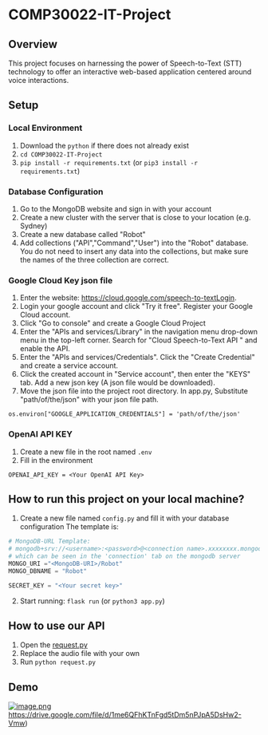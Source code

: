 # COMP30022-IT-Project

## Overview

This project focuses on harnessing the power of Speech-to-Text (STT) technology to offer an interactive web-based application centered around voice interactions.

## Setup

### Local Environment

1. Download the `python` if there does not already exist
2. `cd COMP30022-IT-Project`
3. `pip install -r requirements.txt` (or `pip3 install -r requirements.txt`)

### Database Configuration

1. Go to the MongoDB website and sign in with your account
2. Create a new cluster with the server that is close to your location (e.g. Sydney)
3. Create a new database called "Robot"
3. Add collections ("API","Command","User")  into the "Robot" database. You do not need to insert any data into the collections, but make sure the names of the three collection are correct.

### Google Cloud Key json file

1. Enter the website: https://cloud.google.com/speech-to-textLogin.
2. Login your google account and click "Try it free". Register your Google Cloud account.
3. Click "Go to console" and create a Google Cloud Project
4. Enter the "APIs and services/Library" in the navigation menu drop-down menu in the top-left corner. Search for "Cloud Speech-to-Text API " and enable the API.
5. Enter the "APIs and services/Credentials". Click the "Create Credential" and create a service account.
6. Click the created account in "Service account", then enter the "KEYS" tab. Add a new json key (A json file would be downloaded).
7. Move the json file into the project root directory. In app.py, Substitute "path/of/the/json" with your json file path.

```angular2html
os.environ["GOOGLE_APPLICATION_CREDENTIALS"] = 'path/of/the/json'
```

### OpenAI API KEY

1. Create a new file in the root named `.env`
2. Fill in the environment

```
OPENAI_API_KEY = <Your OpenAI API Key>
```

## How to run this project on your local machine?

1. Create a new file named `config.py` and fill it with your database configuration
   The template is:

```python
# MongoDB-URL Template:
# mongodb+srv://<username>:<password>@<connection name>.xxxxxxxx.mongodb.net
# which can be seen in the 'connection' tab on the mongodb server
MONGO_URI ="<MongoDB-URI>/Robot"
MONGO_DBNAME = "Robot"

SECRET_KEY = "<Your secret key>"
```

2. Start running: `flask run` (or `python3 app.py`)

## How to use our API

1. Open the [request.py](https://github.com/kexincchen/COMP30022-IT-Project/blob/main/request.py)
2. Replace the audio file with your own
3. Run `python request.py`

## Demo
[![image.png](https://github.com/kexincchen/COMP30022-IT-Project/assets/108605930/b7c22e44-0107-43af-870b-fd8e4b47cabf)](https://drive.google.com/file/d/1me6QFhKTnFgd5tDm5nPJpA5DsHw2-Vmw)https://drive.google.com/file/d/1me6QFhKTnFgd5tDm5nPJpA5DsHw2-Vmw)

